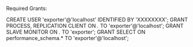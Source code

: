 Required Grants:

CREATE USER 'exporter'@'localhost' IDENTIFIED BY 'XXXXXXXX';
GRANT PROCESS, REPLICATION CLIENT ON *.* TO 'exporter'@'localhost';
GRANT SLAVE MONITOR ON *.* TO 'exporter';
GRANT SELECT ON performance_schema.* TO 'exporter'@'localhost';
